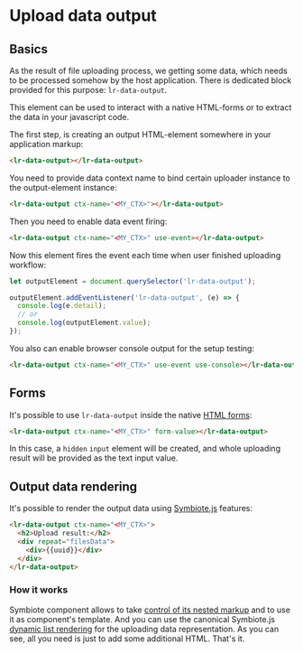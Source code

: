 # Upload data output

## Basics

As the result of file uploading process, we getting some data, which needs to be processed somehow by the host application. There is dedicated block provided for this purpose: `lr-data-output`.

This element can be used to interact with a native HTML-forms or to extract the data in your javascript code.

The first step, is creating an output HTML-element somewhere in your application markup:

```html
<lr-data-output></lr-data-output>
```

You need to provide data context name to bind certain uploader instance to the output-element instance:

```html
<lr-data-output ctx-name="<MY_CTX>"></lr-data-output>
```

Then you need to enable data event firing:

```html
<lr-data-output ctx-name="<MY_CTX>" use-event></lr-data-output>
```

Now this element fires the event each time when user finished uploading workflow:

```js
let outputElement = document.querySelector('lr-data-output');

outputElement.addEventListener('lr-data-output', (e) => {
  console.log(e.detail);
  // or
  console.log(outputElement.value);
});
```

You also can enable browser console output for the setup testing:

```html
<lr-data-output ctx-name="<MY_CTX>" use-event use-console></lr-data-output>
```

## Forms

It's possible to use `lr-data-output` inside the native [HTML forms](https://developer.mozilla.org/ru/docs/Web/HTML/Element/form):

```html
<lr-data-output ctx-name="<MY_CTX>" form-value></lr-data-output>
```

In this case, a `hidden` `input` element will be created, and whole uploading result will be provided as the text input value.

## Output data rendering

It's possible to render the output data using [Symbiote.js](https://github.com/symbiotejs/symbiote.js) features:

```html
<lr-data-output ctx-name="<MY_CTX>">
  <h2>Upload result:</h2>
  <div repeat="filesData">
    <div>{{uuid}}</div>
  </div>
</lr-data-output>
```

### How it works

Symbiote component allows to take [control of its nested markup](https://symbiotejs.org/?control_capture) and to use it as component's template. And you can use the canonical Symbiote.js [dynamic list rendering](https://symbiotejs.org/?list) for the uploading data representation. As you can see, all you need is just to add some additional HTML. That's it.
